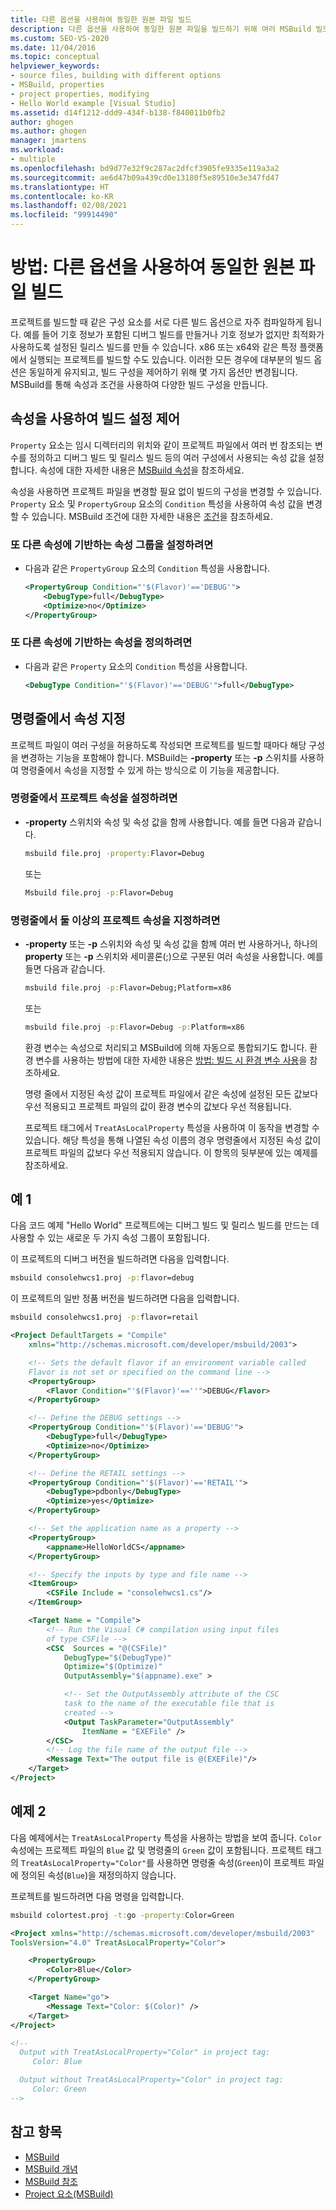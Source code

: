 ```yaml
---
title: 다른 옵션을 사용하여 동일한 원본 파일 빌드
description: 다른 옵션을 사용하여 동일한 원본 파일을 빌드하기 위해 여러 MSBuild 빌드 구성을 만드는 방법을 알아봅니다.
ms.custom: SEO-VS-2020
ms.date: 11/04/2016
ms.topic: conceptual
helpviewer_keywords:
- source files, building with different options
- MSBuild, properties
- project properties, modifying
- Hello World example [Visual Studio]
ms.assetid: d14f1212-ddd9-434f-b138-f840011b0fb2
author: ghogen
ms.author: ghogen
manager: jmartens
ms.workload:
- multiple
ms.openlocfilehash: bd9d77e32f9c287ac2dfcf3905fe9335e119a3a2
ms.sourcegitcommit: ae6d47b09a439cd0e13180f5e89510e3e347fd47
ms.translationtype: HT
ms.contentlocale: ko-KR
ms.lasthandoff: 02/08/2021
ms.locfileid: "99914490"
---
```

# <a name="how-to-build-the-same-source-files-with-different-options"></a>방법: 다른 옵션을 사용하여 동일한 원본 파일 빌드

프로젝트를 빌드할 때 같은 구성 요소를 서로 다른 빌드 옵션으로 자주 컴파일하게 됩니다. 예를 들어 기호 정보가 포함된 디버그 빌드를 만들거나 기호 정보가 없지만 최적화가 사용하도록 설정된 릴리스 빌드를 만들 수 있습니다. x86 또는 x64와 같은 특정 플랫폼에서 실행되는 프로젝트를 빌드할 수도 있습니다. 이러한 모든 경우에 대부분의 빌드 옵션은 동일하게 유지되고, 빌드 구성을 제어하기 위해 몇 가지 옵션만 변경됩니다. MSBuild를 통해 속성과 조건을 사용하여 다양한 빌드 구성을 만듭니다.

## <a name="use-properties-to-control-build-settings"></a>속성을 사용하여 빌드 설정 제어

`Property` 요소는 임시 디렉터리의 위치와 같이 프로젝트 파일에서 여러 번 참조되는 변수를 정의하고 디버그 빌드 및 릴리스 빌드 등의 여러 구성에서 사용되는 속성 값을 설정합니다. 속성에 대한 자세한 내용은 [MSBuild 속성](../msbuild/msbuild-properties.md)을 참조하세요.

속성을 사용하면 프로젝트 파일을 변경할 필요 없이 빌드의 구성을 변경할 수 있습니다. `Property` 요소 및 `PropertyGroup` 요소의 `Condition` 특성을 사용하여 속성 값을 변경할 수 있습니다. MSBuild 조건에 대한 자세한 내용은 [조건](../msbuild/msbuild-conditions.md)을 참조하세요.

### <a name="to-set-a-group-of-properties-that-depends-on-another-property"></a>또 다른 속성에 기반하는 속성 그룹을 설정하려면

- 다음과 같은 `PropertyGroup` 요소의 `Condition` 특성을 사용합니다.

  ```xml
  <PropertyGroup Condition="'$(Flavor)'=='DEBUG'">
      <DebugType>full</DebugType>
      <Optimize>no</Optimize>
  </PropertyGroup>
  ```

### <a name="to-define-a-property-that-depends-on-another-property"></a>또 다른 속성에 기반하는 속성을 정의하려면

- 다음과 같은 `Property` 요소의 `Condition` 특성을 사용합니다.

  ```xml
  <DebugType Condition="'$(Flavor)'=='DEBUG'">full</DebugType>
  ```

## <a name="specify-properties-on-the-command-line"></a>명령줄에서 속성 지정

프로젝트 파일이 여러 구성을 허용하도록 작성되면 프로젝트를 빌드할 때마다 해당 구성을 변경하는 기능을 포함해야 합니다. MSBuild는 **-property** 또는 **-p** 스위치를 사용하여 명령줄에서 속성을 지정할 수 있게 하는 방식으로 이 기능을 제공합니다.

### <a name="to-set-a-project-property-at-the-command-line"></a>명령줄에서 프로젝트 속성을 설정하려면

- **-property** 스위치와 속성 및 속성 값을 함께 사용합니다. 예를 들면 다음과 같습니다.

  ```cmd
  msbuild file.proj -property:Flavor=Debug
  ```

  또는

  ```cmd
  Msbuild file.proj -p:Flavor=Debug
  ```

### <a name="to-specify-more-than-one-project-property-at-the-command-line"></a>명령줄에서 둘 이상의 프로젝트 속성을 지정하려면

- **-property** 또는 **-p** 스위치와 속성 및 속성 값을 함께 여러 번 사용하거나, 하나의 **property** 또는 **-p** 스위치와 세미콜론(;)으로 구분된 여러 속성을 사용합니다. 예를 들면 다음과 같습니다.

  ```cmd
  msbuild file.proj -p:Flavor=Debug;Platform=x86
  ```

  또는

  ```cmd
  msbuild file.proj -p:Flavor=Debug -p:Platform=x86
  ```

  환경 변수는 속성으로 처리되고 MSBuild에 의해 자동으로 통합되기도 합니다. 환경 변수를 사용하는 방법에 대한 자세한 내용은 [방법: 빌드 시 환경 변수 사용](../msbuild/how-to-use-environment-variables-in-a-build.md)을 참조하세요.

  명령 줄에서 지정된 속성 값이 프로젝트 파일에서 같은 속성에 설정된 모든 값보다 우선 적용되고 프로젝트 파일의 값이 환경 변수의 값보다 우선 적용됩니다.

  프로젝트 태그에서 `TreatAsLocalProperty` 특성을 사용하여 이 동작을 변경할 수 있습니다. 해당 특성을 통해 나열된 속성 이름의 경우 명령줄에서 지정된 속성 값이 프로젝트 파일의 값보다 우선 적용되지 않습니다. 이 항목의 뒷부분에 있는 예제를 참조하세요.

## <a name="example-1"></a>예 1

다음 코드 예제 "Hello World" 프로젝트에는 디버그 빌드 및 릴리스 빌드를 만드는 데 사용할 수 있는 새로운 두 가지 속성 그룹이 포함됩니다.

이 프로젝트의 디버그 버전을 빌드하려면 다음을 입력합니다.

```cmd
msbuild consolehwcs1.proj -p:flavor=debug
```

이 프로젝트의 일반 정품 버전을 빌드하려면 다음을 입력합니다.

```cmd
msbuild consolehwcs1.proj -p:flavor=retail
```

```xml
<Project DefaultTargets = "Compile"
    xmlns="http://schemas.microsoft.com/developer/msbuild/2003">

    <!-- Sets the default flavor if an environment variable called
    Flavor is not set or specified on the command line -->
    <PropertyGroup>
        <Flavor Condition="'$(Flavor)'==''">DEBUG</Flavor>
    </PropertyGroup>

    <!-- Define the DEBUG settings -->
    <PropertyGroup Condition="'$(Flavor)'=='DEBUG'">
        <DebugType>full</DebugType>
        <Optimize>no</Optimize>
    </PropertyGroup>

    <!-- Define the RETAIL settings -->
    <PropertyGroup Condition="'$(Flavor)'=='RETAIL'">
        <DebugType>pdbonly</DebugType>
        <Optimize>yes</Optimize>
    </PropertyGroup>

    <!-- Set the application name as a property -->
    <PropertyGroup>
        <appname>HelloWorldCS</appname>
    </PropertyGroup>

    <!-- Specify the inputs by type and file name -->
    <ItemGroup>
        <CSFile Include = "consolehwcs1.cs"/>
    </ItemGroup>

    <Target Name = "Compile">
        <!-- Run the Visual C# compilation using input files
        of type CSFile -->
        <CSC  Sources = "@(CSFile)"
            DebugType="$(DebugType)"
            Optimize="$(Optimize)"
            OutputAssembly="$(appname).exe" >

            <!-- Set the OutputAssembly attribute of the CSC
            task to the name of the executable file that is
            created -->
            <Output TaskParameter="OutputAssembly"
                ItemName = "EXEFile" />
        </CSC>
        <!-- Log the file name of the output file -->
        <Message Text="The output file is @(EXEFile)"/>
    </Target>
</Project>
```

## <a name="example-2"></a>예제 2

다음 예제에서는 `TreatAsLocalProperty` 특성을 사용하는 방법을 보여 줍니다. `Color` 속성에는 프로젝트 파일의 `Blue` 값 및 명령줄의 `Green` 값이 포함됩니다. 프로젝트 태그의 `TreatAsLocalProperty="Color"`를 사용하면 명령줄 속성(`Green`)이 프로젝트 파일에 정의된 속성(`Blue`)을 재정의하지 않습니다.

프로젝트를 빌드하려면 다음 명령을 입력합니다.

```cmd
msbuild colortest.proj -t:go -property:Color=Green
```

```xml
<Project xmlns="http://schemas.microsoft.com/developer/msbuild/2003"
ToolsVersion="4.0" TreatAsLocalProperty="Color">

    <PropertyGroup>
        <Color>Blue</Color>
    </PropertyGroup>

    <Target Name="go">
        <Message Text="Color: $(Color)" />
    </Target>
</Project>

<!--
  Output with TreatAsLocalProperty="Color" in project tag:
     Color: Blue

  Output without TreatAsLocalProperty="Color" in project tag:
     Color: Green
-->
```

## <a name="see-also"></a>참고 항목

- [MSBuild](../msbuild/msbuild.md)
- [MSBuild 개념](../msbuild/msbuild-concepts.md)
- [MSBuild 참조](../msbuild/msbuild-reference.md)
- [Project 요소(MSBuild)](../msbuild/project-element-msbuild.md)
